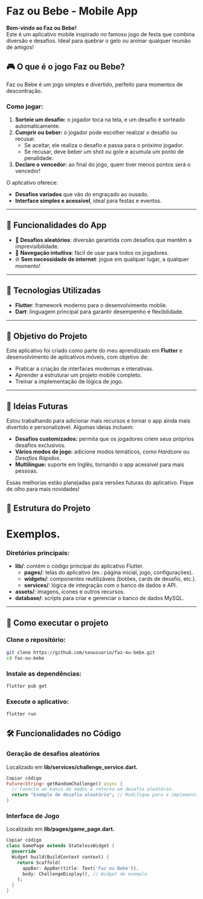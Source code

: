 # Faz ou Bebe - Mobile App

**Bem-vindo ao Faz ou Bebe!**  
Este é um aplicativo mobile inspirado no famoso jogo de festa que combina diversão e desafios. Ideal para quebrar o gelo ou animar qualquer reunião de amigos!  

## 🎮 O que é o jogo Faz ou Bebe?  
Faz ou Bebe é um jogo simples e divertido, perfeito para momentos de descontração.  

### Como jogar:  
1. **Sorteie um desafio:** o jogador toca na tela, e um desafio é sorteado automaticamente.  
2. **Cumprir ou beber:** o jogador pode escolher realizar o desafio ou recusar.  
   - Se aceitar, ele realiza o desafio e passa para o próximo jogador.  
   - Se recusar, deve beber um shot ou gole e acumula um ponto de penalidade.  
3. **Declare o vencedor:** ao final do jogo, quem tiver menos pontos será o vencedor!  

O aplicativo oferece:  
- **Desafios variados** que vão do engraçado ao ousado.  
- **Interface simples e acessível**, ideal para festas e eventos.  

---

## 📱 Funcionalidades do App  
- 🎲 **Desafios aleatórios**: diversão garantida com desafios que mantêm a imprevisibilidade.  
- 🔄 **Navegação intuitiva**: fácil de usar para todos os jogadores.  
- 🌐 **Sem necessidade de internet**: jogue em qualquer lugar, a qualquer momento!  

---

## 🚀 Tecnologias Utilizadas  
- **Flutter**: framework moderno para o desenvolvimento mobile.  
- **Dart**: linguagem principal para garantir desempenho e flexibilidade.  

---

## 🌟 Objetivo do Projeto  
Este aplicativo foi criado como parte do meu aprendizado em **Flutter** e desenvolvimento de aplicativos móveis, com objetivo de:  
- Praticar a criação de interfaces modernas e interativas.  
- Aprender a estruturar um projeto mobile completo.  
- Treinar a implementação de lógica de jogo.  

---

## 🔮 Ideias Futuras  
Estou trabalhando para adicionar mais recursos e tornar o app ainda mais divertido e personalizável. Algumas ideias incluem:  
- **Desafios customizados:** permita que os jogadores criem seus próprios desafios exclusivos.  
- **Vários modos de jogo:** adicione modos temáticos, como *Hardcore* ou *Desafios Rápidos*.  
- **Multilíngue:** suporte em Inglês, tornando o app acessível para mais pessoas.  

Essas melhorias estão planejadas para versões futuras do aplicativo. Fique de olho para mais novidades!  

## 📂 Estrutura do Projeto  

# Exemplos.  

### Diretórios principais:  
- **lib/**: contém o código principal do aplicativo Flutter.  
  - **pages/**: telas do aplicativo (ex.: página inicial, jogo, configurações).  
  - **widgets/**: componentes reutilizáveis (botões, cards de desafio, etc.).  
  - **services/**: lógica de integração com o banco de dados e API.  
- **assets/**: imagens, ícones e outros recursos.  
- **database/**: scripts para criar e gerenciar o banco de dados MySQL.  

---

## 🔧 Como executar o projeto  

### Clone o repositório:  

```bash
git clone https://github.com/seuusuario/faz-ou-bebe.git  
cd faz-ou-bebe  
```

### Instale as dependências:

```bash
flutter pub get
```

### Execute o aplicativo:

```bash
flutter run
```

## 🛠️ Funcionalidades no Código

### Geração de desafios aleatórios

Localizado em **lib/services/challenge_service.dart.**

```dart
Copiar código
Future<String> getRandomChallenge() async {
  // Conecta ao banco de dados e retorna um desafio aleatório.
  return "Exemplo de desafio aleatório"; // Modifique para a implementação real.
}
```

### Interface de Jogo

Localizado em **lib/pages/game_page.dart.**

```dart
Copiar código
class GamePage extends StatelessWidget {
  @override
  Widget build(BuildContext context) {
    return Scaffold(
      appBar: AppBar(title: Text('Faz ou Bebe')),
      body: ChallengeDisplay(), // Widget de exemplo.
    );
  }
}
```
